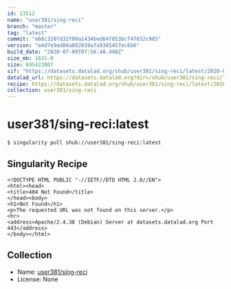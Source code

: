```yaml
---
id: 13512
name: "user381/sing-reci"
branch: "master"
tag: "latest"
commit: "e68c328fd32f00a1434bed64f053bcf47832c985"
version: "e4d7e9ad84a882039a7a9385457ec6b6"
build_date: "2020-07-09T07:56:48.498Z"
size_mb: 1631.0
size: 695423007
sif: "https://datasets.datalad.org/shub/user381/sing-reci/latest/2020-07-09-e68c328f-e4d7e9ad/e4d7e9ad84a882039a7a9385457ec6b6.sif"
datalad_url: https://datasets.datalad.org?dir=/shub/user381/sing-reci/latest/2020-07-09-e68c328f-e4d7e9ad/
recipe: https://datasets.datalad.org/shub/user381/sing-reci/latest/2020-07-09-e68c328f-e4d7e9ad/Singularity
collection: user381/sing-reci
---
```


# user381/sing-reci:latest

```bash
$ singularity pull shub://user381/sing-reci:latest
```

## Singularity Recipe

```singularity
<!DOCTYPE HTML PUBLIC "-//IETF//DTD HTML 2.0//EN">
<html><head>
<title>404 Not Found</title>
</head><body>
<h1>Not Found</h1>
<p>The requested URL was not found on this server.</p>
<hr>
<address>Apache/2.4.38 (Debian) Server at datasets.datalad.org Port 443</address>
</body></html>
```

## Collection

 - Name: [user381/sing-reci](https://github.com/user381/sing-reci)
 - License: None

